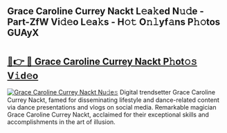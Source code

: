 ## Grace Caroline Currey Nackt L𝚎a𝚔ed N𝚞𝚍e - Part-ZfW Vi𝚍𝚎o L𝚎a𝚔s - H𝚘𝚝 O𝚗𝚕yf𝚊ns P𝚑𝚘tos GUAyX

# <h2><a href="http://kfdjxg.oniu.top/?m=Grace+Caroline+Currey+Nackt">🔗👉 🔴 Grace Caroline Currey Nackt P𝚑ot𝚘𝚜 V𝚒d𝚎o</a></h2>

[![Grace Caroline Currey Nackt Nu𝚍e𝚜](https://i.imgur.com/0qMVB7G.gif)](http://kfdjxg.oniu.top/?m=Grace+Caroline+Currey+Nackt)
Digital trendsetter Grace Caroline Currey Nackt, famed for disseminating lifestyle and dance-related content via dance presentations and vlogs on social media. Remarkable magician Grace Caroline Currey Nackt, acclaimed for their exceptional skills and accomplishments in the art of illusion.  
